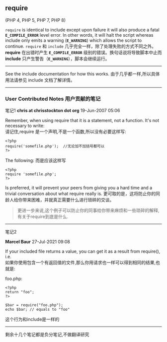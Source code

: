 ## require

(PHP 4, PHP 5, PHP 7, PHP 8)

`require` is identical to include except upon failure it will also produce a fatal **`E_COMPILE_ERROR`** level error. In other words, it will halt the script whereas include only emits a warning (**`E_WARNING`**) which allows the script to continue.
`require`  和  `include` 几乎完全一样，除了处理失败的方式不同之外。**require**  在出错时产生  **`E_COMPILE_ERROR`**  级别的错误。换句话说将导致脚本中止而   **include** 只产生警告（**`E_WARNING`**），脚本会继续运行。

----------
See the include documentation for how this works.
由于几乎都一样,所以具体用法请参见  include 文档了解详情。

----------
### User Contributed Notes   用户贡献的笔记
笔记1
**chris at chrisstockton dot org** 19-Jun-2007 05:06

Remember, when using require that it is a statement, not a function. It's not necessary to write:  
请记住,require 是一个声明,不是一个函数,所以没有必要这样写:

    <?php  
    require('somefile.php');  //无论加不加括号都可以
    ?>  

  
The following:  而是应该这样写

    <?php  
    require 'somefile.php';  
    ?>  

  
Is preferred, it will prevent your peers from giving you a hard time and a trivial conversation about what require really is.
更可取的是，这将防止你的同龄人给你带来困难，并就真正需要什么进行琐碎的交谈。
>更进一步来说,这个例子可以防止你的同事给你带来麻烦和一些琐碎的解释,有关于require到底是什么.

----------
笔记2

**Marcel Baur** 27-Jul-2021 09:08

If your included file returns a value, you can get it as a result from require(), i.e.  
 如果你使用包含一个有返回值的文件,那么你用请求也一样可以得到相同的结果,也就是: 
  
foo.php:  

    <?php  
    return "foo";  
    ?>  
      
    $bar = require("foo.php");  
    echo $bar; // equals to "foo"

这个行为和include是一样的

----------

剩余十几个笔记都是负分笔记,不做翻译研究
